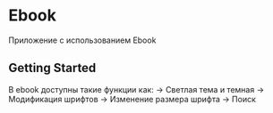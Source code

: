 # Ebook

Приложение с использованием Ebook

## Getting Started

В ebook доступны такие функции как:
    -> Светлая тема и темная
    -> Модификация шрифтов
    -> Изменение размера шрифта
    -> Поиск

